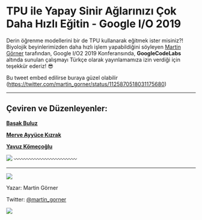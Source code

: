 # TPU ile Yapay Sinir Ağlarınızı Çok Daha Hızlı Eğitin - Google I/O 2019 


Derin öğrenme modellerini bir de TPU kullanarak eğitmek ister misiniz?! Biyolojik beyinlerimizden daha hızlı işlem yapabildiğini söyleyen [Martin Görner](https://twitter.com/martin_gorner) tarafından, Google I/O2 2019 Konferansında, **GoogleCodeLabs** altında sunulan çalışmayı Türkçe olarak yayınlamamıza izin verdiği için teşekkür ederiz! :sunglasses:

Bu tweet embed edilirse buraya güzel olabilir (https://twitter.com/martin_gorner/status/1125870518031175680)

---

## Çeviren ve Düzenleyenler:

**[Başak Buluz]()**

**[Merve Ayyüce Kızrak]()**

**[Yavuz Kömeçoğlu]()**



![](https://github.com/yapay-ogrenme/googlecodelabs/blob/master/BAY.jpeg)
:wavy_dash::wavy_dash::wavy_dash::wavy_dash::wavy_dash::wavy_dash::wavy_dash::wavy_dash::wavy_dash::wavy_dash::wavy_dash::wavy_dash:

---

![](https://codelabs.developers.google.com/codelabs/keras-flowers-data/img/1dd39cb813f337e2.jpeg)

Yazar: Martin Görner

Twitter: [@martin_gorner](https://twitter.com/martin_gorner)



![](https://pbs.twimg.com/profile_images/1103339571977248768/FtFnqC38_400x400.png)
